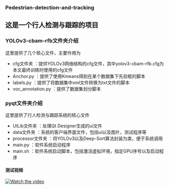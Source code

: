 ### Pedestrian-detection-and-tracking

## 这是一个行人检测与跟踪的项目

### YOLOv3-cbam-rfb文件夹介绍

这里提供了几个核心文件，主要作用为

+ cfg文件夹                       ：提供YOLOv3网络结构的cfg文件，其中yolov3-cbam-rfb.cfg为本文最终训练时使用的cfg文件
+ Anchor.py                      ：提供了使用Kmeans得到在某个数据集下先验框的脚本
+ labels.py                         ：提供了将数据集中xml文件转换为txt文件的脚本
+ voc_annotation.py        ：提供了数据集划分脚本

### pyqt文件夹介绍

这里提供了行人检测与跟踪系统的核心文件

+ UILib文件夹                       ：处理Qt Designer生成的ui文件
+ data文件夹                        ：系统的客户端界面文件，包括ui以及图片，测试程序等
+ processor文件夹              ：将YOLOv3以及Deep-Sort算法封装为类，便于系统调用
+ main.py                             ：软件系统启动程序
+ main.sh                            ：软件系统启动脚本，包括激活虚拟环境，指定GPU序号以及启动程序

#### 测试视频

 [![Watch the video](https://github.com/codingmagic666/Pedestrian-detection-and-tracking/blob/main/extra/display.gif)]()

